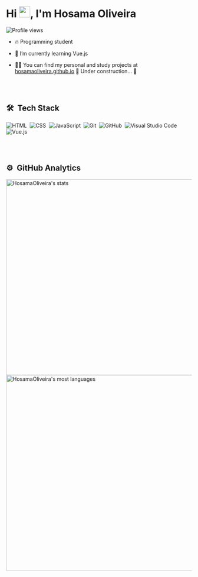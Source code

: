 <img src="https://media4.giphy.com/media/SXxI9NlwvYiY3bRsck/giphy.gif?cid=ecf05e47qy8f0sjgcwn53nlynz4rzosvd5kuvo77k5phjs1o&rid=giphy.gif&ct=g" alt="" align="right">
<h1 align="left">Hi <img src="https://raw.githubusercontent.com/kaueMarques/kaueMarques/master/hi.gif" width="30px">, I'm Hosama Oliveira</h1>

<p align="left"> <img src="https://komarev.com/ghpvc/?username=HosamaOliveira&color=yellow" alt="Profile views" /> </p>

- 🔥 Programming student

- 🌱 I’m currently learning Vue.js

- 👨‍💻 You can find my personal and study projects at [hosamaoliveira.github.io](https://hosamaoliveira.github.io) 🚧 Under construction...  🚧


<br><br>

## 🛠 &nbsp;Tech Stack

![HTML](https://img.shields.io/badge/-HTML-05122A?style=flat&logo=HTML5)&nbsp;
![CSS](https://img.shields.io/badge/-CSS-05122A?style=flat&logo=CSS3&logoColor=1572B6)&nbsp;
![JavaScript](https://img.shields.io/badge/-JavaScript-05122A?style=flat&logo=javascript)&nbsp;
![Git](https://img.shields.io/badge/-Git-05122A?style=flat&logo=git)&nbsp;
![GitHub](https://img.shields.io/badge/-GitHub-05122A?style=flat&logo=github)&nbsp;
![Visual Studio Code](https://img.shields.io/badge/-Visual%20Studio%20Code-05122A?style=flat&logo=visual-studio-code&logoColor=007ACC)&nbsp;
![Vue.js](https://img.shields.io/badge/-vue.js-05122A?style=flat&logo=vue.js)&nbsp;

<br><br>

## ⚙️ &nbsp;GitHub Analytics

<p align="left">
<img width="530em" src="https://github-readme-stats.vercel.app/api?username=HosamaOliveira&show_icons=true&theme=radical" alt="HosamaOliveira's stats"/>
<img width="530em" src="https://github-readme-stats.vercel.app/api/top-langs/?username=HosamaOliveira&layout=compact&theme=radical" alt="HosamaOliveira's most languages"/>
</p>

<br><br>
